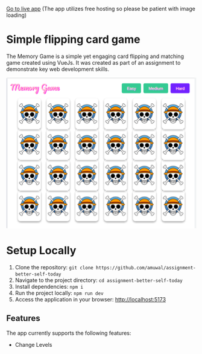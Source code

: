 [Go to live app](https://assignment-better-self-today.vercel.app/) (The app utilizes free hosting so please be patient with image loading)


# Simple flipping card game
The Memory Game is a simple yet engaging card flipping and matching game created using VueJs. It was created as part of an assignment to demonstrate key web development skills.

![Home page](./public/images/Home.png)

# Setup Locally

1. Clone the repository: `git clone https://github.com/amuwal/assignment-better-self-today`
2. Navigate to the project directory: `cd assignment-better-self-today`
3. Install dependencies: `npm i`
4. Run the project locally: `npm run dev`
5. Access the application in your browser: [http://localhost:5173](http://localhost:5173)

## Features

 The app currently supports the following features:

* Change Levels
